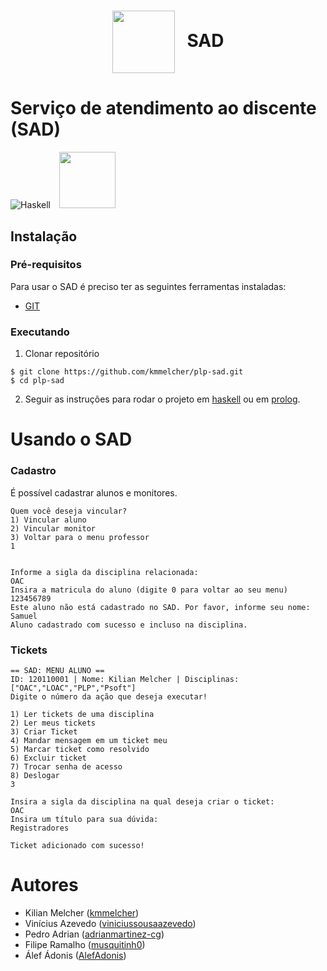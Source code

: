 <h1 align="center">
  <img src="http://www.br2n.com/images/sad/sad.gif" width="100px" align="center">&nbsp;&nbsp;
  SAD
</h1>

# Serviço de atendimento ao discente (SAD)

![Haskell](https://img.shields.io/badge/Haskell-5e5086?style=for-the-badge&logo=haskell&logoColor=white)
<img src="https://custom-icon-badges.herokuapp.com/badge/prolog-blue.svg?logo=prolog&logoColor=white" style="margin-left: 10px;" width="90px">

## Instalação

### Pré-requisitos

Para usar o SAD é preciso ter as seguintes ferramentas instaladas:
 - [GIT](https://git-scm.com/)

### Executando

1. Clonar repositório

```base
$ git clone https://github.com/kmmelcher/plp-sad.git
$ cd plp-sad
```

2. Seguir as instruções para rodar o projeto em [haskell](haskell/README.md) ou em [prolog](prolog/README.md).

# Usando o SAD


### Cadastro

É possível cadastrar alunos e monitores.

```
Quem você deseja vincular?
1) Vincular aluno
2) Vincular monitor
3) Voltar para o menu professor
1


Informe a sigla da disciplina relacionada:
OAC
Insira a matricula do aluno (digite 0 para voltar ao seu menu)
123456789
Este aluno não está cadastrado no SAD. Por favor, informe seu nome:
Samuel
Aluno cadastrado com sucesso e incluso na disciplina.
```

### Tickets

```
== SAD: MENU ALUNO ==
ID: 120110001 | Nome: Kilian Melcher | Disciplinas: ["OAC","LOAC","PLP","Psoft"]
Digite o número da ação que deseja executar!

1) Ler tickets de uma disciplina
2) Ler meus tickets
3) Criar Ticket
4) Mandar mensagem em um ticket meu
5) Marcar ticket como resolvido
6) Excluir ticket
7) Trocar senha de acesso
8) Deslogar
3

Insira a sigla da disciplina na qual deseja criar o ticket:
OAC
Insira um título para sua dúvida:
Registradores

Ticket adicionado com sucesso!
```

# Autores

- Kilian Melcher ([kmmelcher](https://github.com/kmmelcher))
- Vinícius Azevedo ([viniciussousaazevedo](https://github.com/viniciussousaazevedo))
- Pedro Adrian ([adrianmartinez-cg](https://github.com/adrianmartinez-cg))
- Filipe Ramalho ([musquitinh0](https://github.com/musquitinh0))
- Álef Ádonis ([AlefAdonis](https://github.com/AlefAdonis))

